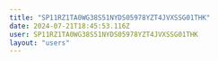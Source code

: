```yaml
---
title: "SP11RZ1TA0WG38S51NYDS05978YZT4JVXSSG01THK"
date: 2024-07-21T18:45:53.116Z
user: SP11RZ1TA0WG38S51NYDS05978YZT4JVXSSG01THK
layout: "users"
---
```

    